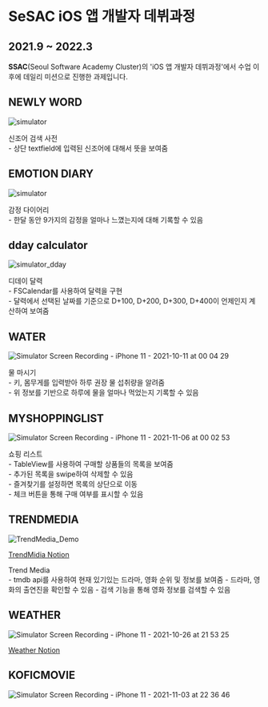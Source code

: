<h1>SeSAC iOS 앱 개발자 데뷔과정</h1>
<h2>2021.9 ~ 2022.3</h2>

<p><b>SSAC</b>(Seoul Software Academy Cluster)의 'iOS 앱 개발자 데뷔과정'에서 수업 이후에 데일리 미션으로 진행한 과제입니다.</p>

<h2>NEWLY WORD</h2>

![simulator](https://user-images.githubusercontent.com/58027136/136218163-4deba495-6caa-42df-809f-29ad35c18eea.gif)
<p>신조어 검색 사전<br>
- 상단 textfield에 입력된 신조어에 대해서 뜻을 보여줌</p>

<h2>EMOTION DIARY</h2>

![simulator](https://user-images.githubusercontent.com/58027136/136218208-23bf66d8-034c-481e-94d5-ff9a09d70959.gif)
<p>감정 다이어리<br>
- 한달 동안 9가지의 감정을 얼마나 느꼈는지에 대해 기록할 수 있음</p>

<h2>dday calculator</h2>

![simulator_dday](https://user-images.githubusercontent.com/58027136/136355563-c8c2b9ed-62a7-466c-b892-e101186a0b3f.gif)
<p>디데이 달력<br>
- FSCalendar를 사용하여 달력을 구현<br>
- 달력에서 선택된 날짜를 기준으로 D+100, D+200, D+300, D+400이 언제인지 계산하여 보여줌</p>


<h2>WATER</h2>

![Simulator Screen Recording - iPhone 11 - 2021-10-11 at 00 04 29](https://user-images.githubusercontent.com/58027136/136701612-7c05c810-b10d-43b4-bf41-b4bceb1b38dc.gif)
<p>물 마시기<br>
- 키, 몸무게를 입력받아 하루 권장 물 섭취량을 알려줌<br>
- 위 정보를 기반으로 하루에 물을 얼마나 먹었는지 기록할 수 있음</p>


<h2>MYSHOPPINGLIST</h2>

![Simulator Screen Recording - iPhone 11 - 2021-11-06 at 00 02 53](https://user-images.githubusercontent.com/58027136/140532059-71f344b0-d0eb-4595-853c-b1739ab9b24e.gif)
<p>쇼핑 리스트<br>
- TableView를 사용하여 구매할 상품들의 목록을 보여줌<br>
- 추가된 목록을 swipe하여 삭제할 수 있음<br>
- 즐겨찾기를 설정하면 목록의 상단으로 이동<br>
- 체크 버튼을 통해 구매 여부를 표시할 수 있음</p>


<h2>TRENDMEDIA</h2>

![TrendMedia_Demo](https://user-images.githubusercontent.com/58027136/158573231-8e9d920b-4c79-4b27-981c-a47cdbcf14b0.gif)

<a href="https://lumpy-chip-1b8.notion.site/SeSAC_TRENDMEDIA-12c9a3c34b2f413dbad4a2716dc87fad"><p>TrendMidia Notion</p></a>
<p>Trend Media<br>
- tmdb api를 사용하여 현재 있기있는 드라마, 영화 순위 및 정보를 보여줌
- 드라마, 영화의 출연진을 확인할 수 있음
- 검색 기능을 통해 영화 정보를 검색할 수 있음
</p>


<h2>WEATHER</h2>

![Simulator Screen Recording - iPhone 11 - 2021-10-26 at 21 53 25](https://user-images.githubusercontent.com/58027136/138883390-1ed2bc00-010b-4022-88c9-2e74f6a1c6f4.gif)

<a href="https://lumpy-chip-1b8.notion.site/SeSAC_WEATHER-a241cfd4bd24427b8035d4c712567058"><p>Weather Notion</p></a>


<h2>KOFICMOVIE</h2>


![Simulator Screen Recording - iPhone 11 - 2021-11-03 at 22 36 46](https://user-images.githubusercontent.com/58027136/140070340-e86d7c90-74c7-4b63-94b3-ebe0cf3403a0.gif)

